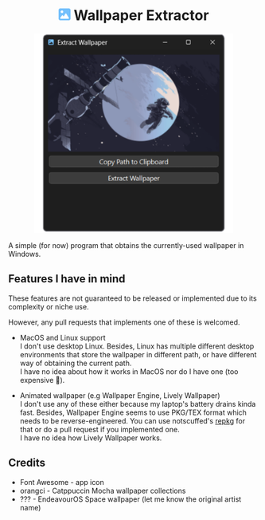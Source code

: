 <h1 align="center">
    <img src="./assets/appicon.svg" width="24" alt="App Icon"> Wallpaper Extractor
</h1>

<p align="center">
    <img src="./assets/window.png" width="400" alt="App Preview">
</p>

A simple (for now) program that obtains the currently-used wallpaper in Windows.

## Features I have in mind

These features are not guaranteed to be released or implemented due to its complexity or niche use.

However, any pull requests that implements one of these is welcomed.

* MacOS and Linux support  
I don't use desktop Linux. Besides, Linux has multiple different desktop environments that store the wallpaper in different path, or have different way of obtaining the current path.  
I have no idea about how it works in MacOS nor do I have one (too expensive 💸).

* Animated wallpaper (e.g Wallpaper Engine, Lively Wallpaper)  
I don't use any of these either because my laptop's battery drains kinda fast. Besides, Wallpaper Engine seems to use PKG/TEX format which needs to be reverse-engineered. You can use notscuffed's [repkg](https://github.com/notscuffed/repkg) for that or do a pull request if you implemented one.  
I have no idea how Lively Wallpaper works.

## Credits

* Font Awesome - app icon
* orangci - Catppuccin Mocha wallpaper collections
* ??? - EndeavourOS Space wallpaper (let me know the original artist name)
